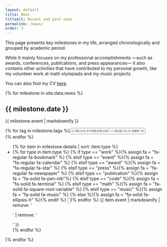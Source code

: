 ```yaml
---
layout: default
title: News
titlealt: Recent and past news
permalink: /news/
order: 3
---
```


This page presents key milestones in my life, arranged chronologically and grouped by academic period.

While it mainly focuses on my professional accomplishments —such as awards, conferences, publications, and press appearances— it also contains other activities that have contributed to my personal growth, like my volunteer work at math olympiads and my music projects. 

You can also find my CV [here](/assets/RubioMadrigalCelia_cv.pdf).

{% for milestone in site.data.news %}
<h2>{{ milestone.date }}</h2>
<p>{{ milestone.event | markdownify }}</p>
<div style="display: flex; flex-wrap: wrap;">
{% for tag in milestone.tags %}
  <span style="border: 1px solid grey; padding: 4px; border-radius: 5px; font-size: 0.6em;
    vertical-align: middle; text-transform: uppercase; margin-right: 10px;">
    <span class="fa-solid fa-tag"></span>
    {{ tag }}{% if forloop.last == false %} {% endif %}
    </span>
{% endfor %}</div>

  <ul>{% for item in milestone.details | sort: item.type %}
    <li>{% for type in item.type %}
    {% if type == "work" %}{% assign fa = "fa-regular fa-bookmark" %}
    {% elsif type == "event" %}{% assign fa = "fa-regular fa-calendar" %}
    {% elsif type == "award" %}{% assign fa = "fa-regular fa-star" %}
    {% elsif type == "press" %}{% assign fa = "fa-regular fa-newspaper" %}
    {% elsif type == "publication" %}{% assign fa = "fa-solid fa-pen-nib"%}
    {% elsif type == "code" %}{% assign fa = "fa-solid fa-terminal" %}
    {% elsif type == "math" %}{% assign fa = "fa-solid fa-square-root-variable" %}
    {% elsif type == "music" %}{% assign fa = "fa-solid fa-music" %}
    {% else %}{% assign fa = "fa-solid fa-ellipsis-h" %}{% endif %}
    <span style="border: 1px solid grey; padding: 4px; border-radius: 5px; font-size: 0.6em; 
    vertical-align: middle; min-width: 13px; text-align: center;" class="{{ fa }}"></span>
    {% endfor %} 
    {{ item.event | markdownify | remove: '<p>' | remove: '</p>' }}</li>
{% endfor %}</ul>
{% endfor %}
